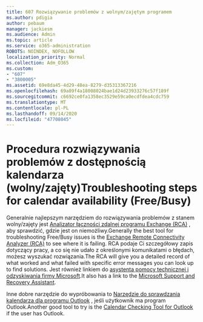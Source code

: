 ```yaml
---
title: 607 Rozwiązywanie problemów z wolnym/zajętym programem
ms.author: pdigia
author: pebaum
manager: jackiesm
ms.audience: Admin
ms.topic: article
ms.service: o365-administration
ROBOTS: NOINDEX, NOFOLLOW
localization_priority: Normal
ms.collection: Adm_O365
ms.custom:
- "607"
- "3800005"
ms.assetid: 69e8da45-4d29-48ea-8279-d35313367216
ms.openlocfilehash: 69a89f4a18008024bae1d24d23933276c57f189f
ms.sourcegitcommit: c6692ce0fa1358ec3529e59ca0ecdfdea4cdc759
ms.translationtype: MT
ms.contentlocale: pl-PL
ms.lasthandoff: 09/14/2020
ms.locfileid: "47708045"
---
```

# <a name="troubleshooting-steps-for-calendar-availability-freebusy"></a><span data-ttu-id="2fb57-102">Procedura rozwiązywania problemów z dostępnością kalendarza (wolny/zajęty)</span><span class="sxs-lookup"><span data-stu-id="2fb57-102">Troubleshooting steps for calendar availability (Free/Busy)</span></span>

<span data-ttu-id="2fb57-103">Generalnie najlepszym narzędziem do rozwiązywania problemów z stanem wolny/zajęty jest [Analizator łączności zdalnej programu Exchange (RCA)](https://testconnectivity.microsoft.com/Default.aspx?testId=freeBusy) , aby sprawdzić, gdzie jest on niemożliwy.</span><span class="sxs-lookup"><span data-stu-id="2fb57-103">Generally the best tool for troubleshooting Free/Busy issues is the [Exchange Remote Connectivity Analyzer (RCA)](https://testconnectivity.microsoft.com/Default.aspx?testId=freeBusy) to see where it is failing.</span></span> <span data-ttu-id="2fb57-104">RCA podaje Ci szczegółowy zapis dotyczący pracy, a co się nie udało z określonymi komunikatami o błędach, możesz wyszukać rozwiązania.</span><span class="sxs-lookup"><span data-stu-id="2fb57-104">The RCA will give you a detailed record of what worked and what failed with specific error messages you can look up to find solutions.</span></span> <span data-ttu-id="2fb57-105">Jest również linkiem do [asystenta pomocy technicznej i odzyskiwania firmy Microsoft](https://diagnostics.office.com/).</span><span class="sxs-lookup"><span data-stu-id="2fb57-105">It also has a link to the [Microsoft Support and Recovery Assistant](https://diagnostics.office.com/).</span></span>

<span data-ttu-id="2fb57-106">Inne dobre narzędzie do wypróbowania to [Narzędzie do sprawdzania kalendarza dla programu Outlook](https://www.microsoft.com/download/details.aspx?id=28786) , jeśli użytkownik ma program Outlook.</span><span class="sxs-lookup"><span data-stu-id="2fb57-106">Another good tool to try is the [Calendar Checking Tool for Outlook](https://www.microsoft.com/download/details.aspx?id=28786) if the user has Outlook.</span></span>
